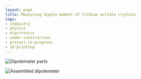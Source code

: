 ```yaml
---
layout: page
title: Measuring dipole moment of lithium sulfate crystals
tags:
- chemistry
- physics
- electronics
- under-construction
- project-in-progress
- 3d-printing
---
```


![Dipolemeter parts]({{site.url}}/assets/pic_dipolemeter-partsRender.png)

![Assembled dipolemeter]({{site.url}}/assets/pic_dipolemeter-assembledRender.png)
